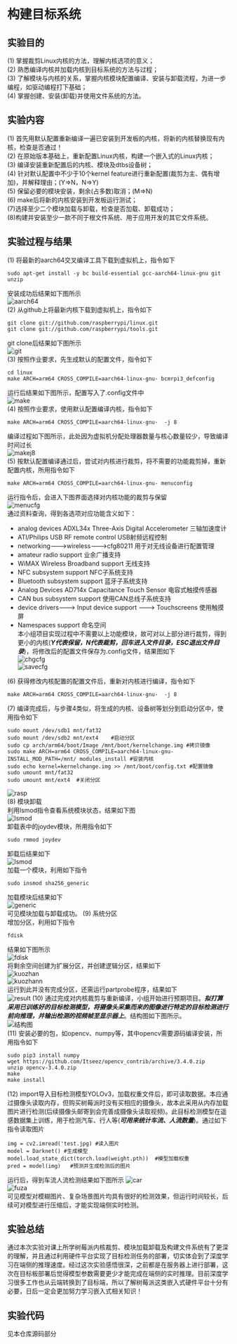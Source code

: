 # 构建目标系统
## 实验目的
(1) 掌握裁剪Linux内核的方法，理解内核选项的意义；  
(2) 熟悉编译内核并加载内核到目标系统的方法与过程；  
(3) 了解模块与内核的关系，掌握内核模块配置编译、安装与卸载流程，为进一步编程，如驱动编程打下基础；  
(4) 掌握创建、安装(卸载)并使用文件系统的方法。
## 实验内容
(1) 首先用默认配置重新编译一遍已安装到开发板的内核，将新的内核替换现有内核，检查是否通过！  
(2) 在原始版本基础上，重新配置Linux内核，构建一个嵌入式的Linux内核；  
(3) 编译安装重新配置后的内核、模块及dtbs设备树；  
(4) 针对默认配置中不少于10个kernel feature进行重新配置(裁剪为主、偶有增加)，并解释理由；(Y=>N，N=>Y)  
(5) 保留必要的模块安装，剩余(占多数)取消；(M=>N)  
(6) make后将新的内核安装到开发板运行测试；  
(7)选择至少二个模块加载与卸载，检查是否加载、卸载成功；  
(8)构建并安装至少一款不同于根文件系统、用于应用开发的其它文件系统。
## 实验过程与结果
(1) 将最新的aarch64交叉编译工具下载到虚拟机上，指令如下  
```
sudo apt-get install -y bc build-essential gcc-aarch64-linux-gnu git unzip
```
安装成功后结果如下图所示  
![aarch64](https://github.com/HaloTrouvaille/Embedded-Software-Group-12/blob/master/第五次作业及源码/图片/aarch64.png)  
(2) 从github上将最新内核下载到虚拟机上，指令如下  
```
git clone git://github.com/raspberrypi/linux.git
git clone git://github.com/raspberrypi/tools.git
```
git clone后结果如下图所示  
![git](https://github.com/HaloTrouvaille/Embedded-Software-Group-12/blob/master/第五次作业及源码/图片/git.png)  
(3) 按照作业要求，先生成默认的配置文件，指令如下  
```
cd linux
make ARCH=arm64 CROSS_COMPILE=aarch64-linux-gnu- bcmrpi3_defconfig
```
运行后结果如下图所示，配置写入了.config文件中  
![make](https://github.com/HaloTrouvaille/Embedded-Software-Group-12/blob/master/第五次作业及源码/图片/make.png)  
(4) 按照作业要求，使用默认配置编译内核，指令如下  
```
make ARCH=arm64 CROSS_COMPILE=aarch64-linux-gnu-  -j 8
```
编译过程如下图所示，此处因为虚拟机分配处理器数量与核心数量较少，导致编译时间过长  
![makej8](https://github.com/HaloTrouvaille/Embedded-Software-Group-12/blob/master/第五次作业及源码/图片/makej8.png)  
(5) 按默认配置编译通过后，尝试对内核进行裁剪，将不需要的功能裁剪掉，重新配置内核，所用指令如下  
```
make ARCH=arm64 CROSS_COMPILE=aarch64-linux-gnu- menuconfig
```
运行指令后，会进入下图界面选择对内核功能的裁剪与保留  
![menucfg](https://github.com/HaloTrouvaille/Embedded-Software-Group-12/blob/master/第五次作业及源码/图片/menucfg.png)  
通过资料查询，得到各选项对应功能含义如下：  
* analog devices ADXL34x Three-Axis Digital Accelerometer 三轴加速度计  
* ATI/Philips USB RF remote control USB射频远程控制  
* networking--->wireless--->cfg80211 用于对无线设备进行配置管理  
* amateur radio support 业余广播支持  
* WiMAX Wireless Broadband support 无线支持  
* NFC subsystem support NFC子系统支持  
* Bluetooth subsystem support 蓝牙子系统支持  
* Analog Devices AD714x Capacitance Touch Sensor 电容式触摸传感器  
* CAN bus subsystem support 使用CAN总线子系统支持  
* device drivers---> Input device support ---> Touchscreens 使用触摸屏  
* Namespaces support 命名空间  
本小组项目实现过程中不需要以上功能模块，故可对以上部分进行裁剪，得到更小的内核(***Y代表保留，N代表裁剪，回车进入文件目录，ESC退出文件目录***)，将修改后的配置文件保存为.config文件，结果图如下  
![chgcfg](https://github.com/HaloTrouvaille/Embedded-Software-Group-12/blob/master/第五次作业及源码/图片/chgcfg.png)  
![savecfg](https://github.com/HaloTrouvaille/Embedded-Software-Group-12/blob/master/第五次作业及源码/图片/savecfg.png)  

(6) 获得修改内核配置的配置文件后，重新对内核进行编译，指令如下  
```
make ARCH=arm64 CROSS_COMPILE=aarch64-linux-gnu-  -j 8
```
(7) 编译完成后，与步骤4类似，将生成的内核、设备树等划分到启动分区中，使用指令如下  
```
sudo mount /dev/sdb1 mnt/fat32  
sudo mount /dev/sdb2 mnt/ext4    #启动分区
sudo cp arch/arm64/boot/Image /mnt/boot/kernelchange.img #拷贝镜像
sudo make ARCH=arm64 CROSS_COMPILE=aarch64-linux-gnu- INSTALL_MOD_PATH=/mnt/ modules_install #安装内核
sudo echo kernel=kernelchange.img >> /mnt/boot/config.txt #配置镜像
sudo umount mnt/fat32
sudo umount mnt/ext4  #关闭分区
```
![rasp](https://github.com/HaloTrouvaille/Embedded-Software-Group-12/blob/master/第五次作业及源码/图片/rasp.jpg)  
(8) 模块卸载  
利用lsmod指令查看系统模块状态，结果如下图  
![lsmod](https://github.com/HaloTrouvaille/Embedded-Software-Group-12/blob/master/第五次作业及源码/图片/lsmod.png)  
卸载表中的joydev模块，所用指令如下  
```
sudo rmmod joydev
```
卸载后结果如下  
![lsmod](https://github.com/HaloTrouvaille/Embedded-Software-Group-12/blob/master/第五次作业及源码/图片/joydev.png)  
加载一个模块，利用如下指令
```
sudo insmod sha256_generic
```
加载模块后结果如下  
![generic](https://github.com/HaloTrouvaille/Embedded-Software-Group-12/blob/master/第五次作业及源码/图片/generic.png)  
可见模块加载与卸载成功。
(9) 系统分区  
增加分区，利用如下指令
```
fdisk
```
结果如下图所示  
![fdisk](https://github.com/HaloTrouvaille/Embedded-Software-Group-12/blob/master/第五次作业及源码/图片/fdisk.png)  
将剩余空间创建为扩展分区，并创建逻辑分区，结果如下  
![kuozhan](https://github.com/HaloTrouvaille/Embedded-Software-Group-12/blob/master/第五次作业及源码/图片/kuozhan.png)  
![kuozhann](https://github.com/HaloTrouvaille/Embedded-Software-Group-12/blob/master/第五次作业及源码/图片/kuozhann.png)  
运行到此并没有完成分区，还需运行partprobe程序，结果如下  
![result](https://github.com/HaloTrouvaille/Embedded-Software-Group-12/blob/master/第五次作业及源码/图片/result.png) 
(10) 通过完成对内核裁剪与重新编译，小组开始进行预期项目。***拟打算采用已训练好的目标检测模型，将摄像头采集而来的图像进行特定的目标检测进行前向推理，并输出检测的视频帧至显示器上***。结构图如下图所示。  
![结构图](https://github.com/HaloTrouvaille/Embedded-Software-Group-12/blob/master/第五次作业及源码/图片/structure.png)  
(11) 安装必要的包，如opencv、numpy等，其中opencv需要源码编译安装，所用指令如下
```
sudo pip3 install numpy
wget https://github.com/Itseez/opencv_contrib/archive/3.4.0.zip
unzip opencv-3.4.0.zip
make
make install
```
(12) import导入目标检测模型YOLOv3，加载权重文件后，即可读取数据。本应通过摄像头读取内存，但购买树莓派时没有买相应的摄像头，故本此采用从内存加载图片进行检测(后续摄像头邮寄到会完善成摄像头读取视频)。此目标检测模型在遥感数据集上训练，用于检测汽车、行人等(***可用来统计车流、人流数量***)。通过如下指令读取图片
```
img = cv2.imread('test.jpg) #读入图片
model = Darknet() #生成模型
model.load_state_dict(torch.load(weight.pth))  #模型加载权重
pred = model(img)   #预测并生成检测后的图片
```
运行后，得到车流人流检测结果如下图所示
![car](https://github.com/HaloTrouvaille/Embedded-Software-Group-12/blob/master/第五次作业及源码/图片/car.png)  
![fuza](https://github.com/HaloTrouvaille/Embedded-Software-Group-12/blob/master/第五次作业及源码/图片/fuza.png)  
可见模型对模糊图片、复杂场景图片均具有很好的检测效果，但运行时间较长，后续可对模型进行压缩后，才能实现端侧实时检测。
## 实验总结
通过本次实验对课上所学树莓派内核裁剪、模块加载卸载及构建文件系统有了更深的理解，并且通过利用硬件平台实现了目标检测任务的部署，切实体会到了深度学习在端侧的推理速度。经过这次实验感悟很深，之前都是在服务器上进行部署，这次在目标板部署后觉得模型参数需要更少才能完成在端侧的实时推理。目前深度学习很多工作也从云端转换到了目标端，所以了解树莓派这类嵌入式硬件平台十分有必要，日后一定会更加努力学习嵌入式相关知识！
## 实验代码
见本仓库源码部分
